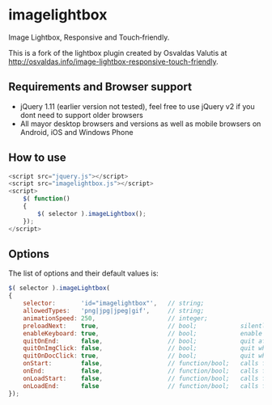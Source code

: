 imagelightbox
=============

Image Lightbox, Responsive and Touch‑friendly.

This is a fork of the lightbox plugin created by Osvaldas Valutis at http://osvaldas.info/image-lightbox-responsive-touch-friendly.

## Requirements and Browser support

* jQuery 1.11 (earlier version not tested), feel free to use jQuery v2 if you dont need to support older browsers
* All mayor desktop browsers and versions as well as mobile browsers on Android, iOS and Windows Phone

## How to use

````javascript
<script src="jquery.js"></script>
<script src="imagelightbox.js"></script>
<script>
    $( function()
    {
        $( selector ).imageLightbox();
    });
</script>
````

## Options

The list of options and their default values is:

````javascript
$( selector ).imageLightbox(
{
    selector:       'id="imagelightbox"',   // string;
    allowedTypes:   'png|jpg|jpeg|gif',     // string;
    animationSpeed: 250,                    // integer;
    preloadNext:    true,                   // bool;            silently preload the next image
    enableKeyboard: true,                   // bool;            enable keyboard shortcuts (arrows Left/Right and Esc)
    quitOnEnd:      false,                  // bool;            quit after viewing the last image
    quitOnImgClick: false,                  // bool;            quit when the viewed image is clicked
    quitOnDocClick: true,                   // bool;            quit when anything but the viewed image is clicked
    onStart:        false,                  // function/bool;   calls function when the lightbox starts
    onEnd:          false,                  // function/bool;   calls function when the lightbox quits
    onLoadStart:    false,                  // function/bool;   calls function when the image load begins
    onLoadEnd:      false                   // function/bool;   calls function when the image finishes loading
});
````
